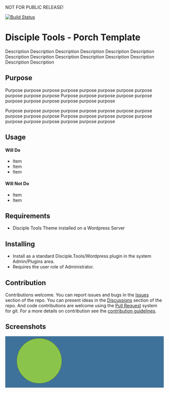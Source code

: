 NOT FOR PUBLIC RELEASE!


[![Build Status](https://travis-ci.com/DiscipleTools/disciple-tools-porch-template.svg?branch=master)](https://travis-ci.com/DiscipleTools/disciple-tools-porch-template)

# Disciple Tools - Porch Template

Description Description Description Description Description Description Description
Description Description Description Description Description Description Description

## Purpose

Purpose purpose purpose purpose purpose purpose purpose purpose purpose purpose purpose
Purpose purpose purpose purpose purpose purpose purpose purpose purpose purpose purpose

Purpose purpose purpose purpose purpose purpose purpose purpose purpose purpose purpose
Purpose purpose purpose purpose purpose purpose purpose purpose purpose purpose purpose

## Usage

#### Will Do

- Item
- Item
- Item

#### Will Not Do

- Item
- Item

## Requirements

- Disciple Tools Theme installed on a Wordpress Server

## Installing

- Install as a standard Disciple.Tools/Wordpress plugin in the system Admin/Plugins area.
- Requires the user role of Administrator.

## Contribution

Contributions welcome. You can report issues and bugs in the
[Issues](https://github.com/DiscipleTools/disciple-tools-porch-template/issues) section of the repo. You can present ideas
in the [Discussions](https://github.com/DiscipleTools/disciple-tools-porch-template/discussions) section of the repo. And
code contributions are welcome using the [Pull Request](https://github.com/DiscipleTools/disciple-tools-porch-template/pulls)
system for git. For a more details on contribution see the
[contribution guidelines](https://github.com/DiscipleTools/disciple-tools-porch-template/blob/master/CONTRIBUTING.md).


## Screenshots

![screenshot](support/documentation/community/starter-banners/banner-blue-green.png)
